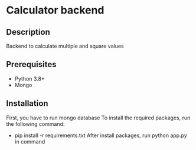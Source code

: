 # Calculator backend

## Description
Backend to calculate multiple and square values
## Prerequisites
- Python 3.8+
- Mongo
## Installation
First, you have to run mongo database
To install the required packages, run the following command:
- pip install -r requirements.txt
After install packages, run python app.py in command